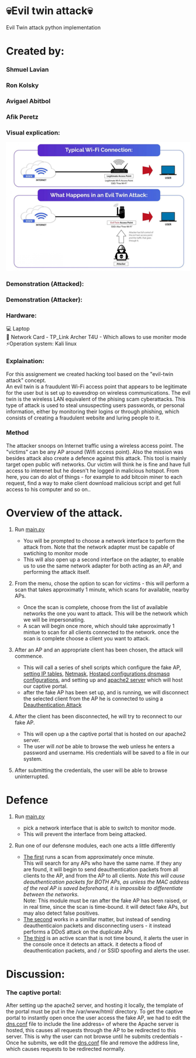 # 💀Evil twin attack💀
Evil Twin attack python implementation
# Created by: 
### Shmuel Lavian
### Ron Kolsky
### Avigael Abitbol
### Afik Peretz

 ### Visual explication:
  <img src="image_gif/19112020_evil.jpg" width="600" height="350" >
 
 ### Demonstration (Attacked):

  
 ### Demonstration (Attacker):
 


### Hardware:
💻 Laptop <br>
📡 Network Card - TP_Link Archer T4U - Which allows to use moniter mode<br>
⚡Operation system: Kali linux<br>
 
### Explaination:
For this assignement we created hacking tool based on the "evil-twin attack" concept.<br>
An evil twin is a fraudulent Wi-Fi access point that appears to be legitimate for the user but is set up to eavesdrop on wireless communications.
The evil twin is the wireless LAN equivalent of the phising scam cyberattacks. 
This type of attack is used to steal unsuspecting users passwords, or personal information, either by monitoring their logins or through phishing, which consists of creating a fraudulent website and luring people to it.

### Method
The attacker snoops on Internet traffic using a wireless access point.
The "victims" can be any AP around (Wifi access point). Also the mission was besides attack also create a defence against this attack. This tool is mainly target open public wifi networks. Our victim will think he is fine and have full access to interenet but he doesn't he logged in malicious hotspot. From here, you can do alot of things - for example to add bitcoin miner to each request, find a way to make client download malicious script and get full access to his computer and so on..

# Overview of the attack.
1. Run [main.py](https://github.com/ShmuelLa/Evil-Twin/blob/main/main.py)

    * You will be prompted to choose a network interface to perform the attack from. Note that the network adapter must be capable of swtiching to monitor mode
    * This will also open up a second interface on the adapter, to enable us to use the same network adapter for both acting as an AP, and performing the attack itself.
    
2. From the menu, chose the option to scan for victims - this will perform a scan that takes approximatly 1 minute, which scans for available, nearby APs.
    * Once the scan is complete, choose from the list of available networks the one you want to attack. This will be the network which we will be impersonating. 
    * A scan will begin once more, which should take approximatly 1 mintue to scan for all clients connected to the network. once the scan is complete choose a client you want to attack.
    

3. After an AP and an appropriate client has been chosen, the attack will commence. 
    * This will call a series of shell scripts which configure the fake AP, [setting IP tables](https://github.com/ShmuelLa/Evil-Twin/blob/0ff416103d631cf7f42cc7a67206476ae3499d28/utils.py#L161), [Netmask](https://github.com/ShmuelLa/Evil-Twin/blob/0ff416103d631cf7f42cc7a67206476ae3499d28/utils.py#L140), [Hostapd configurations](https://github.com/ShmuelLa/Evil-Twin/blob/0ff416103d631cf7f42cc7a67206476ae3499d28/utils.py#L80),[dnsmasq configurations](https://github.com/ShmuelLa/Evil-Twin/blob/main/config/dns.conf), and setting up and [apache2 server](https://github.com/ShmuelLa/Evil-Twin/blob/0ff416103d631cf7f42cc7a67206476ae3499d28/utils.py#L62) which will host our captive portal.
    * after the fake AP has been set up, and is running, we will disconnect the selected client from the AP he is connected to using a [Deauthentication Attack](https://github.com/ShmuelLa/Evil-Twin/blob/main/attack.py)
4. After the client has been disconnected, he will try to reconnect to our fake AP. 
    * This will open up a the captive portal that is hosted on our apache2 server.
    * The user will *not* be  able to browse the web unless he enters a password and username. His credentials will be saved to a file in our system.
    
5. After submitting the credentials, the user will be able to browse uninterrupted.



# Defence

1. Run [main.py](https://github.com/ShmuelLa/Evil-Twin/blob/main/main.py)
    * pick a network interface that is able to switch to monitor mode.
    * This will prevent the interface from being attacked.
    
2. Run one of our defensne modules, each one acts a little differently
    * [The first](https://github.com/ShmuelLa/Evil-Twin/blob/main/defence_v0.py) runs a scan from approximately once minute. </br> This will search for any APs who have the same name. If they any are found, it will begin to send deauthentication packets from all clients to the AP, and from the AP to all clients. *Note this will cause deauthentication packets for BOTH APs, as unless the MAC address of the real AP is saved beforehand, it is impossible to differentiate between the networks.*
    </br>Note: This module must be ran after the fake AP has been raised, or in real time, since the scan is time-bound. it will detect fake APs, but may also detect false positives.
    * [The second](https://github.com/ShmuelLa/Evil-Twin/blob/main/defence_v3.py) works in a simillar matter, but instead of sending deauthenticaion packets and disconnecting users - it instead performs a DDoS attack on the duplicate APs
    * [The third](https://github.com/ShmuelLa/Evil-Twin/blob/main/defence_v1.py) is an active scan that is not time bound, it alerts the user in the console once it detects an attack. it detects a flood of deauthentication packets, and / or SSID spoofing and alerts the user.




# Discussion:

### The captive portal:
After setting up the apache2 server, and hosting it locally, the template of the portal must be put in the /var/www/html/ directory.
To get the captive portal to instantly open once the user access the fake AP, we had to edit the [dns.conf](https://github.com/ShmuelLa/Evil-Twin/blob/main/config/dns.conf) file to include the line address=<ip> of where the Apache server is hosted, this causes all requests through the AP to be redirected to this server.
This is why the user can not browse until he submits credentials - Once he submits, we edit the [dns.conf](https://github.com/ShmuelLa/Evil-Twin/blob/main/config/dns.conf) file and remove the address line, which causes requests to be redirected normally.
    


 
